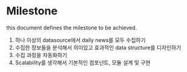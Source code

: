# **Milestone**

this document defines the milestone to be achieved.

1. 하나 이상의 datasource에서 daily news를 모두 수집하기
2. 수집한 정보들을 분석해서 의미있고 효과적인 data structure를 디자인하기
3. 수집 과정을 자동화하기
4. Scalability를 생각해서 기본적인 컴포넌트, 모듈 설계 및 구현
